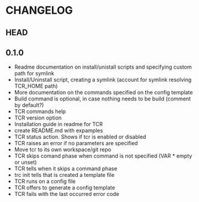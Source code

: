 # CHANGELOG

## HEAD

## 0.1.0

* Readme documentation on install/unistall scripts and specifying custom path for symlink
* Install/Uninstall script, creating a symlink (account for symlink resolving TCR_HOME path)
* More documentation on the commands specified on the config template
* Build command is optional, in case nothing needs to be build (comment by default?)
* TCR commands help
* TCR version option
* Installation guide in readme for TCR
* create README.md with expamples
* TCR status action. Shows if tcr is enabled or disabled
* TCR raises an error if no parameters are specified
* Move tcr to its own workspace/git repo
* TCR skips comand phase when command is not specified (VAR * empty or unset)
* TCR tells when it skips a command phase
* trc init tells that is created a template file
* TCR runs on a config file
* TCR offers to generate a config template
* TCR fails with the last occurred error code
